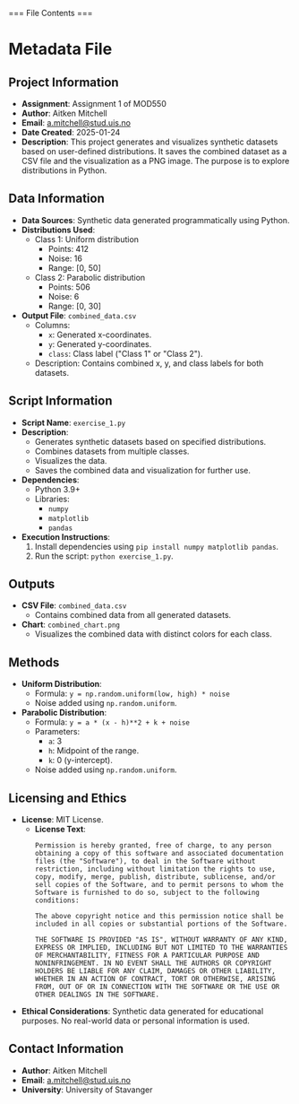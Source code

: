 === File Contents ===

# Metadata File

## Project Information
- **Assignment**: Assignment 1 of MOD550
- **Author**: Aitken Mitchell
- **Email**: a.mitchell@stud.uis.no
- **Date Created**: 2025-01-24
- **Description**: This project generates and visualizes synthetic datasets based on user-defined distributions. It saves the combined dataset as a CSV file and the visualization as a PNG image. The purpose is to explore distributions in Python.

## Data Information
- **Data Sources**: Synthetic data generated programmatically using Python.
- **Distributions Used**:
  - Class 1: Uniform distribution
    - Points: 412
    - Noise: 16
    - Range: [0, 50]
  - Class 2: Parabolic distribution
    - Points: 506
    - Noise: 6
    - Range: [0, 30]
- **Output File**: `combined_data.csv`
  - Columns:
    - `x`: Generated x-coordinates.
    - `y`: Generated y-coordinates.
    - `class`: Class label ("Class 1" or "Class 2").
  - Description: Contains combined x, y, and class labels for both datasets.

## Script Information
- **Script Name**: `exercise_1.py`
- **Description**: 
  - Generates synthetic datasets based on specified distributions.
  - Combines datasets from multiple classes.
  - Visualizes the data.
  - Saves the combined data and visualization for further use.
- **Dependencies**:
  - Python 3.9+
  - Libraries:
    - `numpy`
    - `matplotlib`
    - `pandas`
- **Execution Instructions**:
  1. Install dependencies using `pip install numpy matplotlib pandas`.
  2. Run the script: `python exercise_1.py`.

## Outputs
- **CSV File**: `combined_data.csv`
  - Contains combined data from all generated datasets.
- **Chart**: `combined_chart.png`
  - Visualizes the combined data with distinct colors for each class.

## Methods
- **Uniform Distribution**:
  - Formula: `y = np.random.uniform(low, high) * noise`
  - Noise added using `np.random.uniform`.
- **Parabolic Distribution**:
  - Formula: `y = a * (x - h)**2 + k + noise`
  - Parameters:
    - `a`: 3
    - `h`: Midpoint of the range.
    - `k`: 0 (y-intercept).
  - Noise added using `np.random.uniform`.

## Licensing and Ethics
- **License**: MIT License.
  - **License Text**:
    ```
    Permission is hereby granted, free of charge, to any person obtaining a copy of this software and associated documentation files (the "Software"), to deal in the Software without restriction, including without limitation the rights to use, copy, modify, merge, publish, distribute, sublicense, and/or sell copies of the Software, and to permit persons to whom the Software is furnished to do so, subject to the following conditions:

    The above copyright notice and this permission notice shall be included in all copies or substantial portions of the Software.

    THE SOFTWARE IS PROVIDED "AS IS", WITHOUT WARRANTY OF ANY KIND, EXPRESS OR IMPLIED, INCLUDING BUT NOT LIMITED TO THE WARRANTIES OF MERCHANTABILITY, FITNESS FOR A PARTICULAR PURPOSE AND NONINFRINGEMENT. IN NO EVENT SHALL THE AUTHORS OR COPYRIGHT HOLDERS BE LIABLE FOR ANY CLAIM, DAMAGES OR OTHER LIABILITY, WHETHER IN AN ACTION OF CONTRACT, TORT OR OTHERWISE, ARISING FROM, OUT OF OR IN CONNECTION WITH THE SOFTWARE OR THE USE OR OTHER DEALINGS IN THE SOFTWARE.
    ```
- **Ethical Considerations**: Synthetic data generated for educational purposes. No real-world data or personal information is used.

## Contact Information
- **Author**: Aitken Mitchell
- **Email**: a.mitchell@stud.uis.no
- **University**: University of Stavanger
